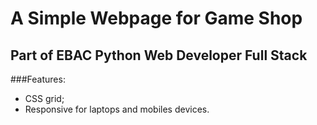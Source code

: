 # A Simple Webpage for Game Shop
## Part of EBAC Python Web Developer Full Stack
###Features:
- CSS grid;
- Responsive for laptops and mobiles devices.
